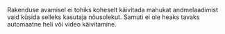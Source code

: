 Rakenduse avamisel ei tohiks koheselt käivitada mahukat andmelaadimist vaid
küsida selleks kasutaja nõusolekut. Samuti ei ole heaks tavaks automaatne heli
või video käivitamine.
